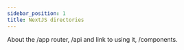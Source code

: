 ```yaml
---
sidebar_position: 1
title: NextJS directories
---
```


About the /app router, /api and link to using it, /components.
